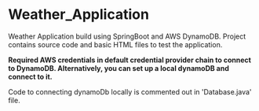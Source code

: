 # Weather_Application
Weather Application build using SpringBoot and AWS DynamoDB. 
Project contains source code and basic HTML files to test the application.

**Required AWS credentials in default credential provider chain to connect to DynamoDB. Alternatively, you can set up a local dynamoDB and connect to it.**

Code to connecting dynamoDb locally is commented out in 'Database.java' file.
